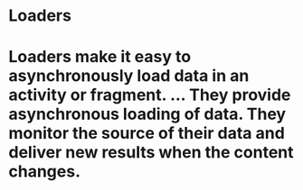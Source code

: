# Loaders
# Loaders make it easy to asynchronously load data in an activity or fragment. ... They provide asynchronous loading of data. They monitor the source of their data and deliver new results when the content changes.
